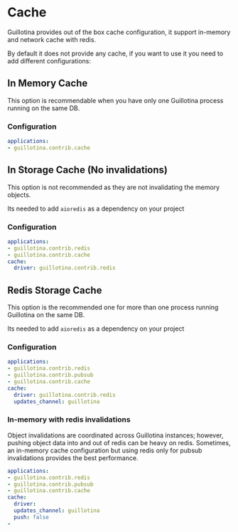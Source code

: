 # Cache

Guillotina provides out of the box cache configuration, it support in-memory and network cache with redis.

By default it does not provide any cache, if you want to use it you need to add different configurations:

## In Memory Cache

This option is recommendable when you have only one Guillotina process running on the same DB.

### Configuration

```yaml
applications:
- guillotina.contrib.cache
```

## In Storage Cache (No invalidations)

This option is not recommended as they are not invalidating the memory objects.

Its needed to add `aioredis` as a dependency on your project

### Configuration

```yaml
applications:
- guillotina.contrib.redis
- guillotina.contrib.cache
cache:
  driver: guillotina.contrib.redis
```

## Redis Storage Cache

This option is the recommended one for more than one process running Guillotina on the same DB.

Its needed to add `aioredis` as a dependency on your project

### Configuration

```yaml
applications:
- guillotina.contrib.redis
- guillotina.contrib.pubsub
- guillotina.contrib.cache
cache:
  driver: guillotina.contrib.redis
  updates_channel: guillotina
```

### In-memory with redis invalidations

Object invalidations are coordinated across Guillotina instances; however, pushing
object data into and out of redis can be heavy on redis. Sometimes, an in-memory
cache configuration but using redis only for pubsub invalidations provides the
best performance.

```yaml
applications:
- guillotina.contrib.redis
- guillotina.contrib.pubsub
- guillotina.contrib.cache
cache:
  driver:
  updates_channel: guillotina
  push: false
-
```
